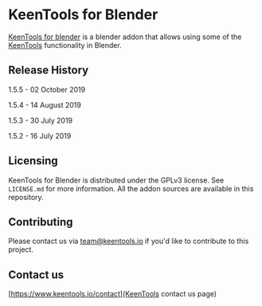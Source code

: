 # KeenTools for Blender

[KeenTools for blender](https://www.keentools.io/blender) is a blender addon that allows using some of the [KeenTools](https://www.keentools.io) functionality in Blender.

## Release History

1.5.5 - 02 October 2019

1.5.4 - 14 August 2019

1.5.3 - 30 July 2019

1.5.2 - 16 July 2019

## Licensing

KeenTools for Blender is distributed under the GPLv3 license. See ``LICENSE.md`` for more information. All the addon sources are available in this repository. 

## Contributing

Please contact us via team@keentools.io if you'd like to contribute to this project.

## Contact us

[https://www.keentools.io/contact](KeenTools contact us page)
